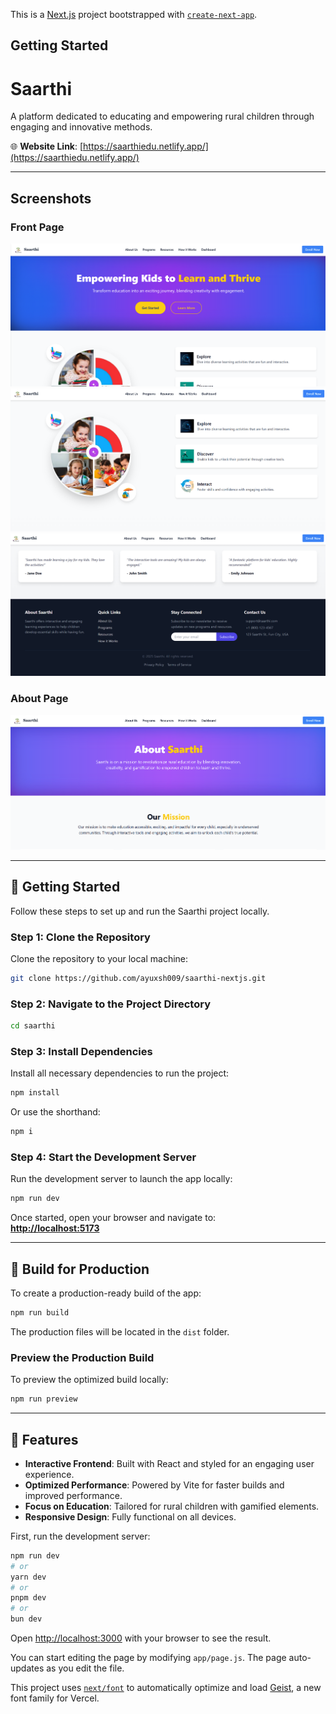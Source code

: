 This is a [Next.js](https://nextjs.org) project bootstrapped with [`create-next-app`](https://github.com/vercel/next.js/tree/canary/packages/create-next-app).

## Getting Started

# Saarthi

A platform dedicated to educating and empowering rural children through engaging and innovative methods.  

🌐 **Website Link**: [https://saarthiedu.netlify.app/](https://saarthiedu.netlify.app/)  

---

## Screenshots  

### Front Page  
![Front Page](image.png)  
![Section View](image-1.png)  
![Interactive Section](image-2.png)  

### About Page  
![About Page](image-3.png)  

---

## 🚀 Getting Started  

Follow these steps to set up and run the Saarthi project locally.

### Step 1: Clone the Repository  
Clone the repository to your local machine:  
```bash
git clone https://github.com/ayuxsh009/saarthi-nextjs.git
```  

### Step 2: Navigate to the Project Directory  
```bash
cd saarthi
```  

### Step 3: Install Dependencies  
Install all necessary dependencies to run the project:  
```bash
npm install
```
Or use the shorthand:  
```bash
npm i
```

### Step 4: Start the Development Server  
Run the development server to launch the app locally:  
```bash
npm run dev
```  

Once started, open your browser and navigate to:  
**[http://localhost:5173](http://localhost:5173)**  

---

## 🔧 Build for Production  
To create a production-ready build of the app:  
```bash
npm run build
```  

The production files will be located in the `dist` folder.  

### Preview the Production Build  
To preview the optimized build locally:  
```bash
npm run preview
```  

---




## 🌟 Features  

- **Interactive Frontend**: Built with React and styled for an engaging user experience.  
- **Optimized Performance**: Powered by Vite for faster builds and improved performance.  
- **Focus on Education**: Tailored for rural children with gamified elements.  
- **Responsive Design**: Fully functional on all devices.  

First, run the development server:

```bash
npm run dev
# or
yarn dev
# or
pnpm dev
# or
bun dev
```

Open [http://localhost:3000](http://localhost:3000) with your browser to see the result.

You can start editing the page by modifying `app/page.js`. The page auto-updates as you edit the file.

This project uses [`next/font`](https://nextjs.org/docs/app/building-your-application/optimizing/fonts) to automatically optimize and load [Geist](https://vercel.com/font), a new font family for Vercel.


